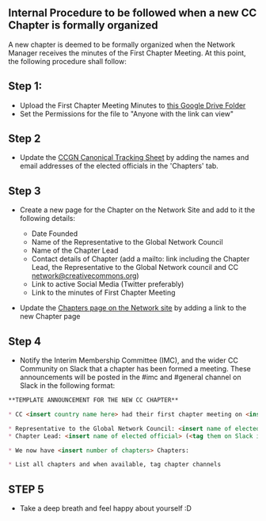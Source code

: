## Internal Procedure to be followed when a new CC Chapter is formally organized

A new chapter is deemed to be formally organized when the Network Manager receives the minutes of the First Chapter Meeting.
At this point, the following procedure shall follow:

## Step 1:

* Upload the First Chapter Meeting Minutes to [this Google Drive Folder](https://drive.google.com/open?id=1IY3JM7p2XL7CZ5H5jeo1AQ5ulrYZtmww)
* Set the Permissions for the file to "Anyone with the link can view"

## Step 2

* Update the [CCGN Canonical Tracking Sheet](https://docs.google.com/spreadsheets/d/1TVska58E8G21ejjQwo8KxWAF10p90c-AIfQQsgM8ewg/edit?usp=sharing) by adding the names and email addresses of the elected officials in the 'Chapters' tab.

## Step 3

* Create a new page for the Chapter on the Network Site and add to it the following details:
	* Date Founded
	* Name of the Representative to the Global Network Council
	* Name of the Chapter Lead
	* Contact details of Chapter (add a mailto: link including the Chapter Lead, the Representative to the Global Network 		council and CC network@creativecommons.org)
	* Link to active Social Media (Twitter preferably)
	* Link to the minutes of First Chapter Meeting
	
* Update the [Chapters page on the Network site](https://network.creativecommons.org/chapters/) by adding a link to the new Chapter page

## Step 4

* Notify the Interim Membership Committee (IMC), and the wider CC Community on Slack that a chapter has been formed a meeting. These announcements will be posted in the #imc and #general channel on Slack in the following format:

```markdown
**TEMPLATE ANNOUNCEMENT FOR THE NEW CC CHAPTER**

* CC <insert country name here> had their first chapter meeting on <insert date here> and elected the following officials:

* Representative to the Global Network Council: <insert name of elected official> (<tag them on Slack if they're there>)
* Chapter Lead: <insert name of elected official> (<tag them on Slack if they're there>)

* We now have <insert number of chapters> Chapters:

* List all chapters and when available, tag chapter channels
```

## STEP 5

* Take a deep breath and feel happy about yourself :D
